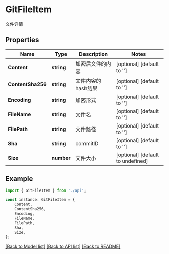 # GitFileItem

文件详情

## Properties

Name | Type | Description | Notes
------------ | ------------- | ------------- | -------------
**Content** | **string** | 加密后文件的内容 | [optional] [default to '']
**ContentSha256** | **string** | 文件内容的hash结果 | [optional] [default to '']
**Encoding** | **string** | 加密形式 | [optional] [default to '']
**FileName** | **string** | 文件名 | [optional] [default to '']
**FilePath** | **string** | 文件路径 | [optional] [default to '']
**Sha** | **string** | commitID | [optional] [default to '']
**Size** | **number** | 文件大小 | [optional] [default to undefined]

## Example

```typescript
import { GitFileItem } from './api';

const instance: GitFileItem = {
    Content,
    ContentSha256,
    Encoding,
    FileName,
    FilePath,
    Sha,
    Size,
};
```

[[Back to Model list]](../README.md#documentation-for-models) [[Back to API list]](../README.md#documentation-for-api-endpoints) [[Back to README]](../README.md)
